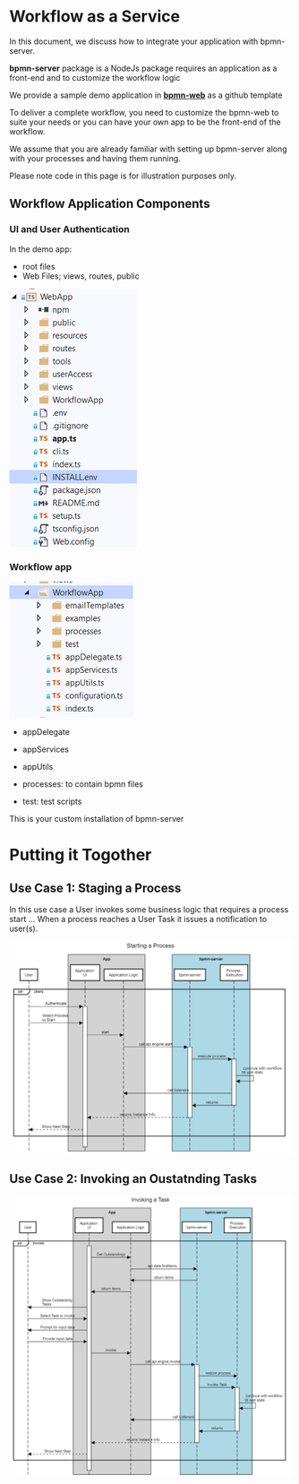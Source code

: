 # Workflow as a Service
In this document, we discuss how to integrate your application with bpmn-server.

**bpmn-server** package is a NodeJs package requires an application as a front-end and to customize the workflow logic

We provide a sample demo application in **[bpmn-web](https://github.com/bpmnServer/bpmn-web)** as a github template

To deliver a complete workflow, you need to customize the bpmn-web to suite your needs or you can have your own app to be the front-end of the workflow.

We assume that you are already familiar with setting up bpmn-server along with your processes and having them running.

Please note code in this page is for illustration purposes only.


## Workflow Application Components

### UI and User Authentication

In the demo app:
- root files
- Web Files; views, routes, public

![](images/bpmn-web-folders.png)
### Workflow app

![](images/workflowApp-folders.png)

- appDelegate

- appServices

- appUtils

- processes: to contain bpmn files

- test: test scripts

This is your custom installation of bpmn-server 


# Putting it Togother

## Use Case 1: Staging a Process
In this use case a User invokes some business logic that requires a process start ...
When a process reaches a User Task it issues a notification to user(s).

![](images/processStart.png)

## Use Case 2: Invoking an Oustatnding Tasks


![](images/invokeTask.png)

